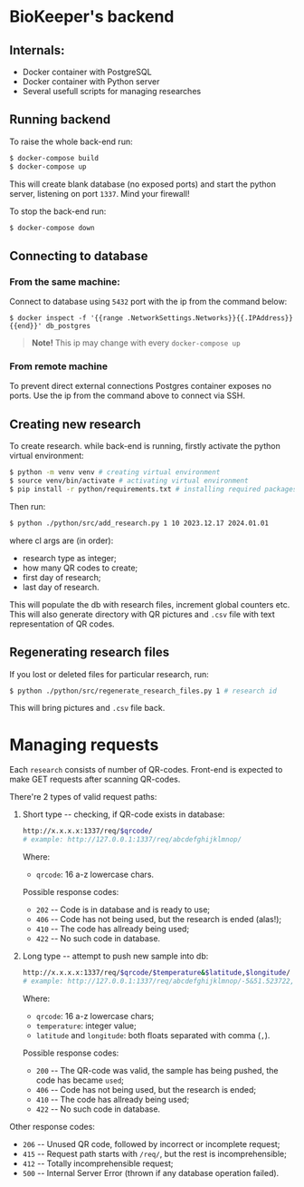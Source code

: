 # BioKeeper's backend

## Internals:
* Docker container with PostgreSQL
* Docker container with Python server
* Several usefull scripts for managing researches

## Running backend
To raise the whole back-end run:
```bash
$ docker-compose build
$ docker-compose up
```
This will create blank database (no exposed ports) and start the python server, listening on port `1337`. Mind your firewall!

To stop the back-end run:
```bash
$ docker-compose down
```

## Connecting to database
### From the same machine:
Connect to database using `5432` port with the ip from the command below:
```
$ docker inspect -f '{{range .NetworkSettings.Networks}}{{.IPAddress}}{{end}}' db_postgres
```
> __Note!__ This ip may change with every `docker-compose up`
### From remote machine
To prevent direct external connections Postgres container exposes no ports. Use the ip from the command above to connect via SSH.

## Creating new research
To create research. while back-end is running, firstly activate the python virtual environment:
```bash
$ python -m venv venv # creating virtual environment
$ source venv/bin/activate # activating virtual environment
$ pip install -r python/requirements.txt # installing required packages
```
Then run:
```bash
$ python ./python/src/add_research.py 1 10 2023.12.17 2024.01.01
```
where cl args are (in order):
* research type as integer;
* how many QR codes to create;
* first day of research;
* last day of research.

This will populate the db with research files, increment global counters etc. This will also generate directory with QR pictures and `.csv` file with text representation of QR codes.

## Regenerating research files
If you lost or deleted files for particular research, run:
```bash
$ python ./python/src/regenerate_research_files.py 1 # research id
```
This will bring pictures and `.csv` file back.

# Managing requests
Each `research` consists of number of QR-codes. Front-end is expected to make GET requests after scanning QR-codes.

There're 2 types of valid request paths:
1. Short type -- checking, if QR-code exists in database:
    ```sh
    http://x.x.x.x:1337/req/$qrcode/
    # example: http://127.0.0.1:1337/req/abcdefghijklmnop/
    ```
    Where:

    * `qrcode`: 16 a-z lowercase chars.

    Possible response codes:
    * `202` -- Code is in database and is ready to use;
    * `406` -- Code has not being used, but the research is ended (alas!);
    * `410` -- The code has allready being used;
    * `422` -- No such code in database.

2. Long type -- attempt to push new sample into db:
    >
    ```bash
    http://x.x.x.x:1337/req/$qrcode/$temperature&$latitude,$longitude/
    # example: http://127.0.0.1:1337/req/abcdefghijklmnop/-5&51.523722,-0.158464/
    ```
    Where:

    * `qrcode`: 16 a-z lowercase chars;
    * `temperature`: integer value;
    * `latitude` and `longitude`: both floats separated with comma (`,`).

    Possible response codes:
    * `200` -- The QR-code was valid, the sample has being pushed, the code has became `used`;
    * `406` -- Code has not being used, but the research is ended;
    * `410` -- The code has allready being used;
    * `422` -- No such code in database.

Other response codes:
* `206` -- Unused QR code, followed by incorrect or incomplete request;
* `415` -- Request path starts with `/req/`, but the rest is incomprehensible;
* `412` -- Totally incomprehensible request;
* `500` -- Internal Server Error (thrown if any database operation failed).
